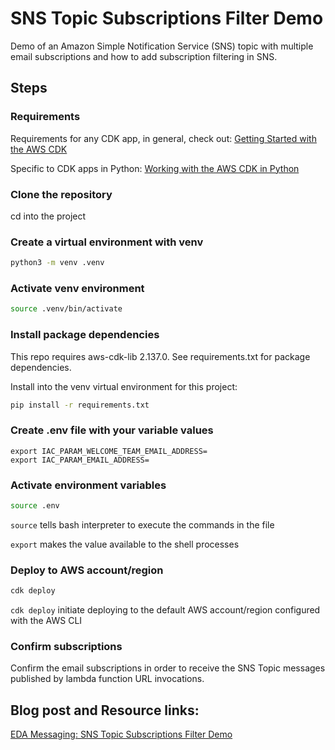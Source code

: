 # SNS Topic Subscriptions Filter Demo

Demo of an Amazon Simple Notification Service (SNS) topic with multiple email subscriptions and how to add subscription filtering in SNS.

## Steps

### Requirements

Requirements for any CDK app, in general, check out: [Getting Started with the AWS CDK](https://docs.aws.amazon.com/cdk/v2/guide/getting_started.html)

Specific to CDK apps in Python: [Working with the AWS CDK in Python
](https://docs.aws.amazon.com/cdk/v2/guide/work-with-cdk-python.html)

### Clone the repository

cd into the project

### Create a virtual environment with venv

```sh
python3 -m venv .venv
```

### Activate venv environment

```sh
source .venv/bin/activate
```

### Install package dependencies

This repo requires aws-cdk-lib 2.137.0. See requirements.txt for package dependencies.

Install into the venv virtual environment for this project:

```sh
pip install -r requirements.txt
```

### Create .env file with your variable values

```
export IAC_PARAM_WELCOME_TEAM_EMAIL_ADDRESS=
export IAC_PARAM_EMAIL_ADDRESS=
```

### Activate environment variables

```sh
source .env
```

`source` tells bash interpreter to execute the commands in the file

`export` makes the value available to the shell processes

### Deploy to AWS account/region

```sh
cdk deploy
```

`cdk deploy` initiate deploying to the default AWS account/region configured with the AWS CLI

### Confirm subscriptions

Confirm the email subscriptions in order to receive the SNS Topic messages published by lambda function URL invocations.

## Blog post and Resource links:

[EDA Messaging: SNS Topic Subscriptions Filter Demo](https://dev.to/evefonwu/eda-messaging-sns-topic-subscriptions-filter-demo-5cf8)
